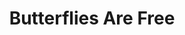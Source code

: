 ---
title: Butterflies Are Free
year: 1973
opening_date: 1973-05-04
closing_date: 1973-05-19
layout: productions
featured_image: 
image_caption:
image_credit:
playbill:
category:
Theatre: Theatre Jacksonville
Venue: Little Theatre
cast:
  Don Baker: Jerry Lucas
  Jill Tanner: Rena Carney
  Mrs. Baker: LeNore Hart
  Ralph Austin: Joe Piscopo
crew:
  Director: Robert Knowles
  Scene Design: Hal Henderson
  Stage Manager: Kelly Hart
  Lighting: Mary Ellen Wofford
  Sound: Carmen Chronister
  Set Construction:
   - Jim Cortez
   - Bill Fields
   - Ken Jones
   - Terry Ohl
   - Betsy Weaver
   - Paul Whitfield
   - Mary Ellen Wofford
  Properties:
   - Margaret Winstead
   - Frances Bierbaum
   - Nellie Coyle
   - Laurie Kaden
   - Victoria Morales
  Costumes: Gert Berman
  Box Office:
   - Ann Dubow
   - Gert Berman
   - Esta Rosenson
   - Pat Somers
external_links:
---